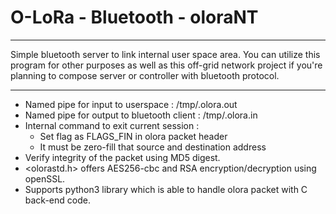 # O-LoRa - Bluetooth - oloraNT
*********************************************************************************************************
Simple bluetooth server to link internal user space area. You can utilize this program for other purposes as well as this off-grid network project if you're planning to compose server or controller with bluetooth protocol.

*********************************************************************************************************
* Named pipe for input to userspace	: /tmp/.olora.out
* Named pipe for output to bluetooth client	: /tmp/.olora.in
* Internal command to exit current session 	:
  * Set flag as FLAGS_FIN in olora packet header
  * It must be zero-fill that source and destination address 
* Verify integrity of the packet using MD5 digest. 
* <olorastd.h> offers AES256-cbc and RSA encryption/decryption using openSSL.
* Supports python3 library which is able to handle olora packet with C back-end code.